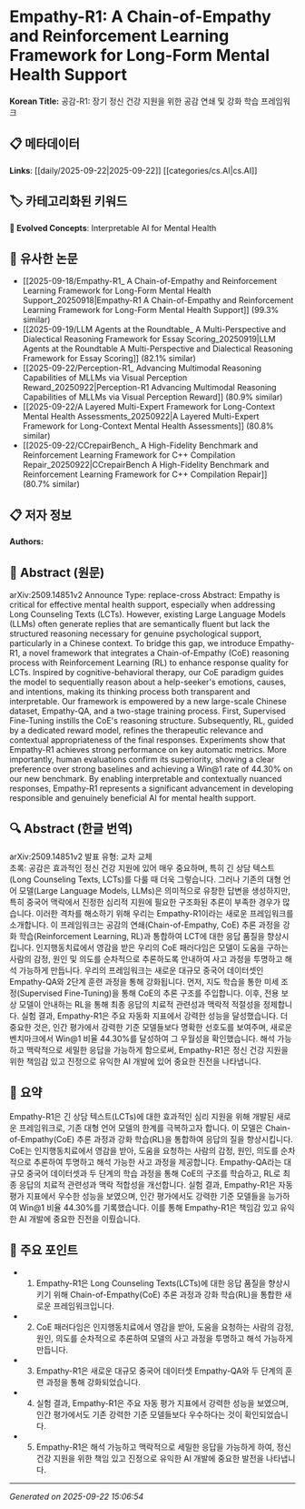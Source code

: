 # Empathy-R1: A Chain-of-Empathy and Reinforcement Learning Framework for Long-Form Mental Health Support

**Korean Title:** 공감-R1: 장기 정신 건강 지원을 위한 공감 연쇄 및 강화 학습 프레임워크

## 📋 메타데이터

**Links**: [[daily/2025-09-22|2025-09-22]] [[categories/cs.AI|cs.AI]]

## 🏷️ 카테고리화된 키워드
**🚀 Evolved Concepts**: Interpretable AI for Mental Health

## 🔗 유사한 논문
- [[2025-09-18/Empathy-R1_ A Chain-of-Empathy and Reinforcement Learning Framework for Long-Form Mental Health Support_20250918|Empathy-R1 A Chain-of-Empathy and Reinforcement Learning Framework for Long-Form Mental Health Support]] (99.3% similar)
- [[2025-09-19/LLM Agents at the Roundtable_ A Multi-Perspective and Dialectical Reasoning Framework for Essay Scoring_20250919|LLM Agents at the Roundtable A Multi-Perspective and Dialectical Reasoning Framework for Essay Scoring]] (82.1% similar)
- [[2025-09-22/Perception-R1_ Advancing Multimodal Reasoning Capabilities of MLLMs via Visual Perception Reward_20250922|Perception-R1 Advancing Multimodal Reasoning Capabilities of MLLMs via Visual Perception Reward]] (80.9% similar)
- [[2025-09-22/A Layered Multi-Expert Framework for Long-Context Mental Health Assessments_20250922|A Layered Multi-Expert Framework for Long-Context Mental Health Assessments]] (80.8% similar)
- [[2025-09-22/CCrepairBench_ A High-Fidelity Benchmark and Reinforcement Learning Framework for C++ Compilation Repair_20250922|CCrepairBench A High-Fidelity Benchmark and Reinforcement Learning Framework for C++ Compilation Repair]] (80.7% similar)

## 📋 저자 정보

**Authors:** 

## 📄 Abstract (원문)

arXiv:2509.14851v2 Announce Type: replace-cross 
Abstract: Empathy is critical for effective mental health support, especially when addressing Long Counseling Texts (LCTs). However, existing Large Language Models (LLMs) often generate replies that are semantically fluent but lack the structured reasoning necessary for genuine psychological support, particularly in a Chinese context. To bridge this gap, we introduce Empathy-R1, a novel framework that integrates a Chain-of-Empathy (CoE) reasoning process with Reinforcement Learning (RL) to enhance response quality for LCTs. Inspired by cognitive-behavioral therapy, our CoE paradigm guides the model to sequentially reason about a help-seeker's emotions, causes, and intentions, making its thinking process both transparent and interpretable. Our framework is empowered by a new large-scale Chinese dataset, Empathy-QA, and a two-stage training process. First, Supervised Fine-Tuning instills the CoE's reasoning structure. Subsequently, RL, guided by a dedicated reward model, refines the therapeutic relevance and contextual appropriateness of the final responses. Experiments show that Empathy-R1 achieves strong performance on key automatic metrics. More importantly, human evaluations confirm its superiority, showing a clear preference over strong baselines and achieving a Win@1 rate of 44.30% on our new benchmark. By enabling interpretable and contextually nuanced responses, Empathy-R1 represents a significant advancement in developing responsible and genuinely beneficial AI for mental health support.

## 🔍 Abstract (한글 번역)

arXiv:2509.14851v2 발표 유형: 교차 교체  
초록: 공감은 효과적인 정신 건강 지원에 있어 매우 중요하며, 특히 긴 상담 텍스트(Long Counseling Texts, LCTs)를 다룰 때 더욱 그렇습니다. 그러나 기존의 대형 언어 모델(Large Language Models, LLMs)은 의미적으로 유창한 답변을 생성하지만, 특히 중국어 맥락에서 진정한 심리적 지원에 필요한 구조화된 추론이 부족한 경우가 많습니다. 이러한 격차를 해소하기 위해 우리는 Empathy-R1이라는 새로운 프레임워크를 소개합니다. 이 프레임워크는 공감의 연쇄(Chain-of-Empathy, CoE) 추론 과정을 강화 학습(Reinforcement Learning, RL)과 통합하여 LCT에 대한 응답 품질을 향상시킵니다. 인지행동치료에서 영감을 받은 우리의 CoE 패러다임은 모델이 도움을 구하는 사람의 감정, 원인 및 의도를 순차적으로 추론하도록 안내하여 사고 과정을 투명하고 해석 가능하게 만듭니다. 우리의 프레임워크는 새로운 대규모 중국어 데이터셋인 Empathy-QA와 2단계 훈련 과정을 통해 강화됩니다. 먼저, 지도 학습을 통한 미세 조정(Supervised Fine-Tuning)을 통해 CoE의 추론 구조를 주입합니다. 이후, 전용 보상 모델이 안내하는 RL을 통해 최종 응답의 치료적 관련성과 맥락적 적절성을 정제합니다. 실험 결과, Empathy-R1은 주요 자동화 지표에서 강력한 성능을 달성했습니다. 더 중요한 것은, 인간 평가에서 강력한 기준 모델들보다 명확한 선호도를 보여주며, 새로운 벤치마크에서 Win@1 비율 44.30%를 달성하여 그 우월성을 확인했습니다. 해석 가능하고 맥락적으로 세밀한 응답을 가능하게 함으로써, Empathy-R1은 정신 건강 지원을 위한 책임감 있고 진정으로 유익한 AI 개발에 있어 중요한 진전을 나타냅니다.

## 📝 요약

Empathy-R1은 긴 상담 텍스트(LCTs)에 대한 효과적인 심리 지원을 위해 개발된 새로운 프레임워크로, 기존 대형 언어 모델의 한계를 극복하고자 합니다. 이 모델은 Chain-of-Empathy(CoE) 추론 과정과 강화 학습(RL)을 통합하여 응답의 질을 향상시킵니다. CoE는 인지행동치료에서 영감을 받아, 도움을 요청하는 사람의 감정, 원인, 의도를 순차적으로 추론하여 투명하고 해석 가능한 사고 과정을 제공합니다. Empathy-QA라는 대규모 중국어 데이터셋과 두 단계의 학습 과정을 통해 CoE의 구조를 학습하고, RL로 최종 응답의 치료적 관련성과 맥락 적합성을 개선합니다. 실험 결과, Empathy-R1은 자동 평가 지표에서 우수한 성능을 보였으며, 인간 평가에서도 강력한 기준 모델들을 능가하여 Win@1 비율 44.30%를 기록했습니다. 이를 통해 Empathy-R1은 책임감 있고 유익한 AI 개발에 중요한 진전을 이뤘습니다.

## 🎯 주요 포인트

- 1. Empathy-R1은 Long Counseling Texts(LCTs)에 대한 응답 품질을 향상시키기 위해 Chain-of-Empathy(CoE) 추론 과정과 강화 학습(RL)을 통합한 새로운 프레임워크입니다.

- 2. CoE 패러다임은 인지행동치료에서 영감을 받아, 도움을 요청하는 사람의 감정, 원인, 의도를 순차적으로 추론하여 모델의 사고 과정을 투명하고 해석 가능하게 만듭니다.

- 3. Empathy-R1은 새로운 대규모 중국어 데이터셋 Empathy-QA와 두 단계의 훈련 과정을 통해 강화되었습니다.

- 4. 실험 결과, Empathy-R1은 주요 자동 평가 지표에서 강력한 성능을 보였으며, 인간 평가에서도 기존 강력한 기준 모델들보다 우수하다는 것이 확인되었습니다.

- 5. Empathy-R1은 해석 가능하고 맥락적으로 세밀한 응답을 가능하게 하여, 정신 건강 지원을 위한 책임 있고 진정으로 유익한 AI 개발에 중요한 발전을 나타냅니다.

---

*Generated on 2025-09-22 15:06:54*